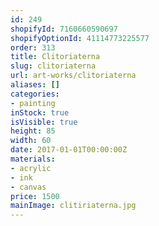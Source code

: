 ```yaml
---
id: 249
shopifyId: 7160660590697
shopifyOptionId: 41114773225577
order: 313
title: Clitoriaterna
slug: clitoriaterna
url: art-works/clitoriaterna
aliases: []
categories:
- painting
inStock: true
isVisible: true
height: 85
width: 60
date: 2017-01-01T00:00:00Z
materials:
- acrylic
- ink
- canvas
price: 1500
mainImage: clitiriaterna.jpg
---
```

